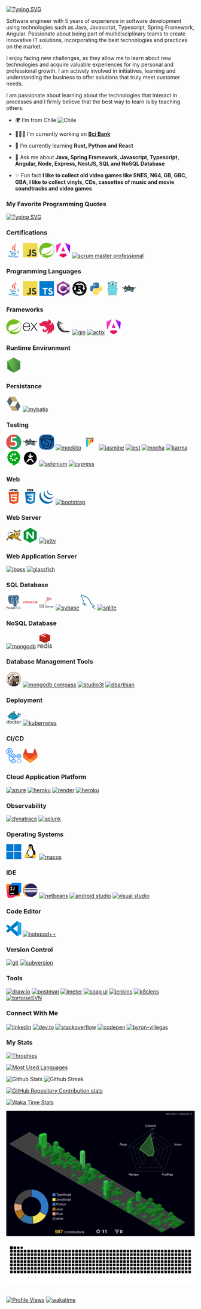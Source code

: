 [![Typing SVG](https://readme-typing-svg.demolab.com?font=Roboto+Mono&size=30&pause=1000&color=56A0F6&width=800&height=60&lines=Hello+World!+I'm+Byron+Villegas+Moya;I+am+a+Software+Enginer;I+like+to+programming)](https://github.com/byron-villegas)

<p>
Software engineer with 5 years of experience in software development using technologies such as Java, Javascript, Typescript, Spring Framework, Angular. Passionate about being part of multidisciplinary teams to create innovative IT solutions, incorporating the best technologies and practices on the market.

I enjoy facing new challenges, as they allow me to learn about new technologies and acquire valuable experiences for my personal and professional growth. I am actively involved in initiatives, learning and understanding the business to offer solutions that truly meet customer needs.

I am passionate about learning about the technologies that interact in processes and I firmly believe that the best way to learn is by teaching others.
</p>

- 🌍 I’m from Chile <img src="https://raw.githubusercontent.com/yammadev/flag-icons/refs/heads/master/png/CL%402x.png" width="18" height="12" alt="Chile" title="Chile" />

- 👨🏻‍💻 I’m currently working on [**Bci Bank**](https://www.bci.cl)

- 📝 I’m currently learning **Rust, Python and React**

- 💬 Ask me about **Java, Spring Framework, Javascript, Typescript, Angular, Node, Express, NestJS, SQL and NoSQL Database**

- ✨ Fun fact **I like to collect old video games like SNES, N64, GB, GBC, GBA, I like to collect vinyls, CDs, cassettes of music and movie soundtracks and video games**

### My Favorite Programming Quotes
[![Typing SVG](https://github-readme-quotes-bay.vercel.app/quote?theme=tokyonight&quotesUrl=https://github.com/byron-villegas/byron-villegas/blob/main/my-favorite-programming-quotes.json)](https://github.com/byron-villegas/byron-villegas/blob/main/my-favorite-programming-quotes.json)

### Certifications
<a href="https://catalog-education.oracle.com/ords/certview/sharebadge?id=41835C15DA11B8C87341D15943E42C4F5229DFFE7B66804AF52CC81B6412C331&trk=public_profile_see-credential" target="_blank" rel="noreferrer"><img src="https://raw.githubusercontent.com/devicons/devicon/refs/heads/master/icons/java/java-original.svg" alt="java" width="40" height="40"/></a> 
<a href="https://certificates.dev/c/9d43ee19-9f4e-4e2d-84c5-9f9d4cef988e" target="_blank" rel="noreferrer"><img src="https://raw.githubusercontent.com/devicons/devicon/refs/heads/master/icons/javascript/javascript-original.svg" alt="javascript" width="40" height="40"/></a>
<a href="https://www.credly.com/badges/cd34eff4-f060-4a46-88e8-c31182141a63/public_url" target="_blank" rel="noreferrer"><img src="https://raw.githubusercontent.com/devicons/devicon/refs/heads/master/icons/spring/spring-original.svg" alt="spring" width="40" height="40"/></a>
<a href="https://interstate21.com/certificate/?code=3G20IR4&trk=public_profile_see-credential" target="_blank" rel="noreferrer"><img src="https://raw.githubusercontent.com/devicons/devicon/refs/heads/master/icons/angular/angular-original.svg" alt="angular" width="40" height="40"/></a> 
<a href="https://drive.google.com/file/d/1NtvEAbp_nFRks-pt4ZQQMjr2t0w1JP-2/view?trk=public_profile_see-credential" target="_blank" rel="noreferrer"><img src="https://certiprof.com/cdn/shop/files/SCRUMMASTER_480x480.webp" alt="scrum master professional" width="40" height="40"/></a> 

### Programming Languages
<a href="https://www.java.com" target="_blank" rel="noreferrer"><img src="https://raw.githubusercontent.com/devicons/devicon/refs/heads/master/icons/java/java-original.svg" alt="java" width="40" height="40"/></a> 
<a href="https://developer.mozilla.org/en-US/docs/Web/JavaScript" target="_blank" rel="noreferrer"><img src="https://raw.githubusercontent.com/devicons/devicon/refs/heads/master/icons/javascript/javascript-original.svg" alt="javascript" width="40" height="40"/></a> 
<a href="https://www.typescriptlang.org/" target="_blank" rel="noreferrer"><img src="https://raw.githubusercontent.com/devicons/devicon/refs/heads/master/icons/typescript/typescript-original.svg" alt="typescript" width="40" height="40"/></a> 
<a href="https://raw.githubusercontent.com/devicons/devicon/refs/heads/master/icons/csharp/csharp-original.svg" target="_blank" rel="noreferrer"><img src="https://raw.githubusercontent.com/devicons/devicon/refs/heads/master/icons/csharp/csharp-original.svg" alt="c#" width="40" height="40"/></a> 
<a href="https://www.rust-lang.org" target="_blank" rel="noreferrer"><img src="https://raw.githubusercontent.com/devicons/devicon/refs/heads/master/icons/rust/rust-original.svg" alt="rust" width="40" height="40"/></a> 
<a href="https://www.python.org" target="_blank" rel="noreferrer"><img src="https://raw.githubusercontent.com/devicons/devicon/refs/heads/master/icons/python/python-original.svg" alt="python" width="40" height="40"/></a>
<a href="https://go.dev" target="_blank" rel="noreferrer"><img src="https://raw.githubusercontent.com/devicons/devicon/refs/heads/master/icons/go/go-original.svg" alt="go" width="40" height="40" /></a>
<a href="https://groovy-lang.org/" target="_blank" rel="noreferrer"><img src="https://raw.githubusercontent.com/devicons/devicon/refs/heads/master/icons/groovy/groovy-original.svg" alt="groovy" width="40" height="40"/></a> 

### Frameworks
<a href="https://spring.io/" target="_blank" rel="noreferrer"><img src="https://raw.githubusercontent.com/devicons/devicon/refs/heads/master/icons/spring/spring-original.svg" alt="spring" width="40" height="40"/></a> 
<a href="https://expressjs.com" target="_blank" rel="noreferrer"><img src="https://raw.githubusercontent.com/devicons/devicon/refs/heads/master/icons/express/express-original.svg" alt="express" width="40" height="40"/></a> 
<a href="https://nestjs.com/" target="_blank" rel="noreferrer"><img src="https://raw.githubusercontent.com/devicons/devicon/refs/heads/master/icons/nestjs/nestjs-original.svg" alt="nestjs" width="40" height="40"/></a> 
<a href="https://flask.palletsprojects.com/" target="_blank" rel="noreferrer"><img src="https://raw.githubusercontent.com/devicons/devicon/refs/heads/master/icons/flask/flask-original.svg" alt="flask" width="40" height="40"/></a> 
<a href="https://gin-gonic.com/" target="_blank" rel="noreferrer"><img src="https://gin-gonic.com/_astro/gin.D6H2T_2v_ZD2G7l.webp" alt="gin" width="40" height="40"/></a> 
<a href="https://actix.rs/" target="_blank" rel="noreferrer"><img src="https://actix.rs/img/logo.png" alt="actix" width="40" height="40"/></a> 
<a href="https://angular.io" target="_blank" rel="noreferrer"><img src="https://raw.githubusercontent.com/devicons/devicon/refs/heads/master/icons/angular/angular-original.svg" alt="angular" width="40" height="40"/></a> 

### Runtime Environment
<a href="https://nodejs.org" target="_blank" rel="noreferrer"><img src="https://raw.githubusercontent.com/devicons/devicon/refs/heads/master/icons/nodejs/nodejs-original.svg" alt="nodejs" width="40" height="40"/></a>

### Persistance
<a href="https://hibernate.org/" target="_blank" rel="noreferrer"><img src="https://raw.githubusercontent.com/devicons/devicon/refs/heads/master/icons/hibernate/hibernate-original.svg" alt="hibernate" width="40" height="40"/></a> 
<a href="https://blog.mybatis.org/" target="_blank" rel="noreferrer"><img src="https://raw.githubusercontent.com/mybatis/logo/32295ff550d29ca6e8b22c8a325e22c617791bf9/logo-bird-ninja.svg" alt="mybatis" width="40" height="40"/></a>

### Testing
<a href="https://junit.org/junit5/" target="_blank" rel="noreferrer"><img src="https://raw.githubusercontent.com/devicons/devicon/refs/heads/master/icons/junit/junit-original.svg" alt="junit" width="40" height="40"/></a> 
<a href="https://groovy-lang.org/" target="_blank" rel="noreferrer"><img src="https://raw.githubusercontent.com/devicons/devicon/refs/heads/master/icons/groovy/groovy-original.svg" alt="groovy" width="40" height="40"/></a> 
<a href="https://spockframework.org/" target="_blank" rel="noreferrer"><img src="https://raw.githubusercontent.com/spockframework/spock/master/docs/images/spock-main-logo.png" alt="spock framework" width="40" height="40"/></a> 
<a href="https://site.mockito.org/" target="_blank" rel="noreferrer"><img src="https://site.mockito.org/favicon.ico" alt="mockito" width="40" height="40"/></a> 
<a href="https://docs.pytest.org/en/stable/" target="_blank" rel="noreferrer"><img src="https://raw.githubusercontent.com/devicons/devicon/refs/heads/master/icons/pytest/pytest-original.svg" alt="pytest" width="40" height="40"/></a> 
<a href="https://jasmine.github.io/" target="_blank" rel="noreferrer"><img src="https://www.vectorlogo.zone/logos/jasmine/jasmine-icon.svg" alt="jasmine" width="40" height="40"/></a> 
<a href="https://jestjs.io" target="_blank" rel="noreferrer"><img src="https://www.vectorlogo.zone/logos/jestjsio/jestjsio-icon.svg" alt="jest" width="40" height="40"/></a> 
<a href="https://mochajs.org" target="_blank" rel="noreferrer"><img src="https://www.vectorlogo.zone/logos/mochajs/mochajs-icon.svg" alt="mocha" width="40" height="40"/></a> 
<a href="https://karma-runner.github.io/latest/index.html" target="_blank" rel="noreferrer"><img src="https://raw.githubusercontent.com/detain/svg-logos/780f25886640cef088af994181646db2f6b1a3f8/svg/karma.svg" alt="karma" width="40" height="40"/></a> 
<a href="https://cucumber.io/" target="_blank" rel="noreferrer"><img src="https://raw.githubusercontent.com/devicons/devicon/refs/heads/master/icons/cucumber/cucumber-plain.svg" alt="cucumber" width="40" height="40"/></a> 
<a href="https://karatelabs.github.io/karate/" target="_blank" rel="noreferrer"><img src="https://raw.githubusercontent.com/devicons/devicon/refs/heads/master/icons/karatelabs/karatelabs-original.svg" alt="karate" width="40" height="40"/></a> 
<a href="https://www.selenium.dev" target="_blank" rel="noreferrer"><img src="https://upload.wikimedia.org/wikipedia/commons/thumb/d/d5/Selenium_Logo.png/960px-Selenium_Logo.png" alt="selenium" width="40" height="40"/></a> 
<a href="https://www.cypress.io" target="_blank" rel="noreferrer"><img src="https://raw.githubusercontent.com/simple-icons/simple-icons/6e46ec1fc23b60c8fd0d2f2ff46db82e16dbd75f/icons/cypress.svg" alt="cypress" width="40" height="40"/></a>

### Web
<a href="https://www.w3.org/html/" target="_blank" rel="noreferrer"><img src="https://raw.githubusercontent.com/devicons/devicon/master/icons/html5/html5-original-wordmark.svg" alt="html5" width="40" height="40"/></a> 
<a href="https://www.w3schools.com/css/" target="_blank" rel="noreferrer"><img src="https://raw.githubusercontent.com/devicons/devicon/master/icons/css3/css3-original-wordmark.svg" alt="css3" width="40" height="40"/></a> 
<a href="https://jquery.com/" target="_blank" rel="noreferrer"><img src="https://raw.githubusercontent.com/devicons/devicon/refs/heads/master/icons/jquery/jquery-original.svg" alt="jquery" width="40" height="40"/></a>
<a href="https://getbootstrap.com" target="_blank" rel="noreferrer"><img src="https://getbootstrap.com/docs/5.3/assets/img/favicons/favicon-32x32.png" alt="bootstrap" width="40" height="40"/></a>

### Web Server
<a href="https://tomcat.apache.org/" target="_blank" rel="noreferrer"><img src="https://raw.githubusercontent.com/devicons/devicon/refs/heads/master/icons/tomcat/tomcat-original.svg" alt="tomcat" width="40" height="40"/></a>
<a href="https://nginx.org/en/" target="_blank" rel="noreferrer"><img src="https://raw.githubusercontent.com/devicons/devicon/refs/heads/master/icons/nginx/nginx-original.svg" alt="nginx" width="40" height="40"/></a>
<a href="https://jetty.org/" target="_blank" rel="noreferrer"><img src="https://jetty.org/_/img/jetty-logo.svg" alt="jetty" width="90" height="40"/></a>

### Web Application Server
<a href="" target="_blank" rel="noreferrer"><img src="https://upload.wikimedia.org/wikipedia/commons/thumb/9/95/JBoss_logo.svg/2000px-JBoss_logo.svg.png" alt="jboss" width="90" height="40"/></a>
<a href="https://javaee.github.io/glassfish/" target="_blank" rel="noreferrer"><img src="https://upload.wikimedia.org/wikipedia/en/thumb/8/85/GlassFish_logo.svg/145px-GlassFish_logo.svg.png" alt="glassfish" width="90" height="40"/></a>

### SQL Database
<a href="https://www.postgresql.org" target="_blank" rel="noreferrer"><img src="https://raw.githubusercontent.com/devicons/devicon/master/icons/postgresql/postgresql-original-wordmark.svg" alt="postgresql" width="40" height="40"/></a> <a href="https://www.oracle.com/" target="_blank" rel="noreferrer"><img src="https://raw.githubusercontent.com/devicons/devicon/master/icons/oracle/oracle-original.svg" alt="oracle" width="40" height="40"/></a> <a href="https://www.microsoft.com/en-us/sql-server" target="_blank" rel="noreferrer"><img src="https://raw.githubusercontent.com/devicons/devicon/ca28c779441053191ff11710fe24a9e6c23690d6/icons/microsoftsqlserver/microsoftsqlserver-original-wordmark.svg" alt="mssql" width="40" height="40"/></a> <a href="https://infocenter.sybase.com/help/index.jsp" target="_blank" rel="noreferrer"><img src="https://logos-download.com/wp-content/uploads/2019/11/Sybase_Logo.png" alt="sybase" width="84" height="40"/></a> <a href="https://www.mysql.com/" target="_blank" rel="noreferrer"><img src="https://raw.githubusercontent.com/devicons/devicon/ca28c779441053191ff11710fe24a9e6c23690d6/icons/mysql/mysql-original.svg" style="color:white" alt="mysql" width="40" height="40"/></a> <a href="https://www.sqlite.org/" target="_blank" rel="noreferrer"><img src="https://www.vectorlogo.zone/logos/sqlite/sqlite-icon.svg" alt="sqlite" width="40" height="40"/></a>

### NoSQL Database
<a href="https://www.mongodb.com/" target="_blank" rel="noreferrer"><img src="https://www.mongodb.com/assets/images/global/favicon.ico" alt="mongodb" width="40" height="40"/></a> 
<a href="https://redis.io" target="_blank" rel="noreferrer"><img src="https://raw.githubusercontent.com/devicons/devicon/master/icons/redis/redis-original-wordmark.svg" alt="redis" width="40" height="40"/></a>

### Database Management Tools
<a href="https://dbeaver.io/" target="_blank" rel="noreferrer"><img src="https://raw.githubusercontent.com/devicons/devicon/refs/heads/master/icons/dbeaver/dbeaver-original.svg" alt="dbeaver" width="40" height="40"/></a> <a href="https://www.mongodb.com/docs/compass/current/" target="_blank" rel="noreferrer"><img src="https://www.mongodb.com/assets/images/global/favicon.ico" alt="mongodb compass" width="40" height="40"/></a> <a href="https://studio3t.com/" target="_blank" rel="noreferrer"><img src="https://studio3t.com/apple-touch-icon.png?v=3eBmpN7O3k" alt="studio3t" width="40" height="40"/></a> <a href="https://www.idera.com/dbartisan-database-administration-solution/" target="_blank" rel="noreferrer"><img src="https://img.informer.com/icons/png/128/992/992666.png" alt="dbartisan" width="40" height="40"/></a>  

### Deployment
<a href="https://www.docker.com/" target="_blank" rel="noreferrer"><img src="https://raw.githubusercontent.com/devicons/devicon/master/icons/docker/docker-original-wordmark.svg" alt="docker" width="40" height="40"/></a> 
<a href="https://kubernetes.io" target="_blank" rel="noreferrer"><img src="https://www.vectorlogo.zone/logos/kubernetes/kubernetes-icon.svg" alt="kubernetes" width="40" height="40"/></a>

### CI/CD
<a href="https://docs.github.com/en/actions" target="_blank" rel="noreferrer"><img src="https://raw.githubusercontent.com/devicons/devicon/refs/heads/master/icons/githubactions/githubactions-original.svg" alt="github actions" width="40" height="40"/></a> 
<a href="https://docs.gitlab.com/ee/ci/" target="_blank" rel="noreferrer"><img src="https://raw.githubusercontent.com/devicons/devicon/refs/heads/master/icons/gitlab/gitlab-original.svg" alt="gitlab ci/cd" width="40" height="40"/></a> 

### Cloud Application Platform
<a href="https://azure.microsoft.com/en-in/" target="_blank" rel="noreferrer"><img src="https://www.vectorlogo.zone/logos/microsoft_azure/microsoft_azure-icon.svg" alt="azure" width="40" height="40"/></a> 
<a href="https://vercel.com" target="_blank" rel="noreferrer"><img src="https://www.vectorlogo.zone/logos/vercel/vercel-icon.svg" alt="heroku" width="40" height="40"/></a> 
<a href="https://render.com" target="_blank" rel="noreferrer"><img src="https://cdn.sanity.io/images/hvk0tap5/production/c4fd92ad649864b4aa2d4985072b9779bd7e8119-128x128.png?fit=max&auto=format" alt="render" width="40" height="40"/></a> 
<a href="https://heroku.com" target="_blank" rel="noreferrer"><img src="https://www.vectorlogo.zone/logos/heroku/heroku-icon.svg" alt="heroku" width="40" height="40"/></a>

### Observability
<a href="https://www.dynatrace.com/" target="_blank" rel="noreferrer"><img src="https://dt-cdn.net/images/favicon-48x48-transparent-48-9b4df9c769.png" alt="dynatrace" width="40" height="40"/></a> 
<a href="https://www.splunk.com/" target="_blank" rel="noreferrer"><img src="https://www.splunk.com/content/dam/splunk2/images/icons/favicons/favicon-96x96.png" alt="splunk" width="40" height="40"/></a> 

### Operating Systems
<a href="https://www.microsoft.com/en-us/windows" target="_blank" rel="noreferrer"><img src="https://github.com/devicons/devicon/blob/master/icons/windows11/windows11-original.svg" alt="microsoft" width="40" height="40"/></a> 
<a href="https://www.linux.org/" target="_blank" rel="noreferrer"><img src="https://raw.githubusercontent.com/devicons/devicon/master/icons/linux/linux-original.svg" alt="linux" width="40" height="40"/></a> 
<a href="https://www.apple.com/cl/macos" target="_blank" rel="noreferrer"><img src="https://i.pinimg.com/474x/77/f0/33/77f033d90e28c29dc6ce7006e66d0caa.jpg" alt="macos" width="40" height="40"/></a>

### IDE
<a href="https://www.jetbrains.com/idea/" target="_blank" rel="noreferrer"><img src="https://raw.githubusercontent.com/devicons/devicon/refs/heads/master/icons/intellij/intellij-original.svg" alt="intellij idea" width="40" height="40"/></a> 
<a href="https://eclipseide.org/" target="_blank" rel="noreferrer"><img src="https://github.com/devicons/devicon/blob/master/icons/eclipse/eclipse-original.svg" alt="eclipse ide" width="40" height="40"/></a> 
<a href="https://netbeans.apache.org/front/main/index.html" target="_blank" rel="noreferrer"><img src="https://netbeans.apache.org/_/images/apache-netbeans.svg" alt="netbeans" width="40" height="40"/></a> 
<a href="https://developer.android.com/studio" target="_blank" rel="noreferrer"><img src="https://upload.wikimedia.org/wikipedia/commons/thumb/5/51/Android_Studio_Logo_2024.svg/60px-Android_Studio_Logo_2024.svg.png" alt="android studio" width="40" height="40"/></a> 
<a href="https://visualstudio.microsoft.com/" target="_blank" rel="noreferrer"><img src="https://visualstudio.microsoft.com/wp-content/uploads/2021/10/Product-Icon.svg" alt="visual studio" width="40" height="40"/></a> 

### Code Editor
<a href="https://code.visualstudio.com/" target="_blank" rel="noreferrer"><img src="https://raw.githubusercontent.com/devicons/devicon/refs/heads/master/icons/vscode/vscode-original.svg" alt="visual studio code" width="40" height="40"/></a> 
<a href="https://notepad-plus-plus.org/" target="_blank" rel="noreferrer"><img src="https://notepad-plus-plus.org/favicon.ico" alt="notepad++" width="40" height="40"/></a> 

### Version Control
<a href="https://git-scm.com/" target="_blank" rel="noreferrer"><img src="https://www.vectorlogo.zone/logos/git-scm/git-scm-icon.svg" alt="git" width="40" height="40"/></a> 
<a href="https://subversion.apache.org/" target="_blank" rel="noreferrer"><img src="https://subversion.apache.org/icon.png" alt="subversion" width="40" height="40"/></a> 

### Tools
<a href="https://app.diagrams.net/" target="_blank" rel="noreferrer"><img src="https://app.diagrams.net/images/apple-touch-icon.png" alt="draw.io" width="40" height="40"/></a> 
<a href="https://postman.com" target="_blank" rel="noreferrer"><img src="https://www.vectorlogo.zone/logos/getpostman/getpostman-icon.svg" alt="postman" width="40" height="40"/></a> 
<a href="https://jmeter.apache.org/" target="_blank" rel="noreferrer"><img src="https://jmeter.apache.org/images/jmeter_square.png" alt="jmeter" width="40" height="40"/></a> 
<a href="https://www.soapui.org/" target="_blank" rel="noreferrer"><img src="https://static1.smartbear.co/smartbearbrand/media/images/home/soapui-icon.svg" alt="soap ui" width="40" height="40"/></a> 
<a href="https://www.jenkins.io" target="_blank" rel="noreferrer"><img src="https://www.vectorlogo.zone/logos/jenkins/jenkins-icon.svg" alt="jenkins" width="40" height="40"/></a>
<a href="https://k8slens.dev/" target="_blank" rel="noreferrer"><img src="https://k8slens.dev/_next/static/media/download-page-icon.747cafab.svg" alt="k8slens" width="40" height="40"/></a>
<a href="https://tortoisesvn.net/downloads.html" target="_blank" rel="noreferrer"><img src="https://tortoisesvn.net/assets/img/favicons/favicon.ico" alt="tortoiseSVN" width="40" height="40"/></a>

### Connect With Me
<a href="https://www.linkedin.com/in/byron-villegas-moya" target="blank"><img align="center" src="https://raw.githubusercontent.com/rahuldkjain/github-profile-readme-generator/master/src/images/icons/Social/linked-in-alt.svg" alt="linkedin" height="30" width="40"/></a> 
<a href="https://dev.to/byron-villegas" target="blank"><img align="center" src="https://media2.dev.to/dynamic/image/width=40,height=40/https%3A%2F%2Fdev-to-uploads.s3.amazonaws.com%2Fuploads%2Farticles%2F8j7kvp660rqzt99zui8e.png" alt="dev.to" height="40" width="40"/></a> 
<a href="https://stackoverflow.com/users/27822694" target="blank"><img align="center" src="https://raw.githubusercontent.com/rahuldkjain/github-profile-readme-generator/master/src/images/icons/Social/stack-overflow.svg" alt="stackoverflow" height="30" width="40"/></a> 
<a href="https://codepen.io/byron-villegas" target="blank"><img align="center" src="https://blog.codepen.io/wp-content/uploads/2023/09/logo-white.png" alt="codepen" height="40" width="40"/></a> 
<a href="https://codesandbox.io/u/byron-villegas" target="blank"><img align="center" src="https://raw.githubusercontent.com/rahuldkjain/github-profile-readme-generator/refs/heads/master/src/images/icons/Social/codesandbox.svg" alt="byron-villegas" height="40" width="40"/></a>

### My Stats

[![Throphies](https://github-profile-trophy.vercel.app/?username=byron-villegas&theme=darkhub&column=5&no-bg=true&margin-w=2&margin-h=2)](https://github.com/byron-villegas)

[![Most Used Languages](https://github-readme-stats.vercel.app/api/top-langs?username=byron-villegas&show_icons=true&locale=en&layout=compact&theme=github_dark)](https://github.com/byron-villegas)

<p>
    <img src="https://github-readme-stats.vercel.app/api?username=byron-villegas&show_icons=true&locale=en&theme=github_dark" height="160" alt="Github Stats" /> 
    <img src="https://streak-stats.demolab.com?user=byron-villegas&theme=github-dark-dimmed&background=45%2CEB545400%2CEB545400&border=EBD9D9" height="160" alt="Github Streak" />
</p>

[![GitHub Repository Contribution stats](https://github-contributor-stats.vercel.app/api?username=byron-villegas&limit=5&theme=github_dark&combine_all_yearly_contributions=true)](https://github.com/byron-villegas)

[![Waka Time Stats](https://github-readme-stats.vercel.app/api/wakatime?username=ByronVillegas&theme=github_dark)](https://github.com/byron-villegas)

![](./profile-3d-contrib/profile-night-green.svg)

<picture>
    <source media="(prefers-color-scheme: dark)" srcset="https://raw.githubusercontent.com/byron-villegas/byron-villegas/output/github-contribution-grid-snake-dark.svg">
    <source media="(prefers-color-scheme: light)" srcset="https://raw.githubusercontent.com/byron-villegas/byron-villegas/output/github-contribution-grid-snake.svg">
    <img alt="github contribution grid snake animation" src="https://raw.githubusercontent.com/byron-villegas/byron-villegas/output/github-contribution-grid-snake.svg">
</picture>

<br/>
<br/>

[![Profile Views](https://komarev.com/ghpvc/?username=byron-villegas&label=Profile%20views&color=blue&style=flat-square)](https://komarev.com/ghpvc/?username=byron-villegas&label=Profile%20views&color=blue&style=flat-square)
[![wakatime](https://wakatime.com/badge/user/0c6efff5-affd-454b-bc74-bccb7e22edf3.svg)](https://wakatime.com/@0c6efff5-affd-454b-bc74-bccb7e22edf3)
